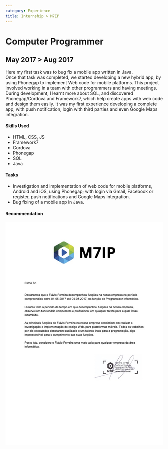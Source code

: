```yaml
---
category: Experience
title: Internship > M7IP
---
```


# Computer Programmer
## May 2017 > Aug 2017

Here my first task was to bug fix a mobile app written in Java.   
Once that task was completed, we started developing a new hybrid app, by using Phonegap to implement Web code for mobile platforms. This project involved working in a team with other programmers and having meetings.   
During development, I learnt more about SQL, and discovered Phonegap/Cordova and Framework7, which help create apps with web code and design them easily. It was my first experience developing a complete app, with push notification, login with third parties and even Google Maps integration.

#### Skills Used
- HTML, CSS, JS
- Framework7
- Cordova
- Phonegap
- SQL
- Java

#### Tasks
- Investigation and implementation of web code for mobile platforms, Android and iOS, using Phonegap; with login via Gmail, Facebook or register, push notifications and Google Maps integration.
- Bug fixing of a mobile app in Java.

#### Recommendation
[![Recommendation](/assets/about/experience/M7IPRecommendation.jpg)](/assets/about/experience/M7IPRecommendation.pdf)